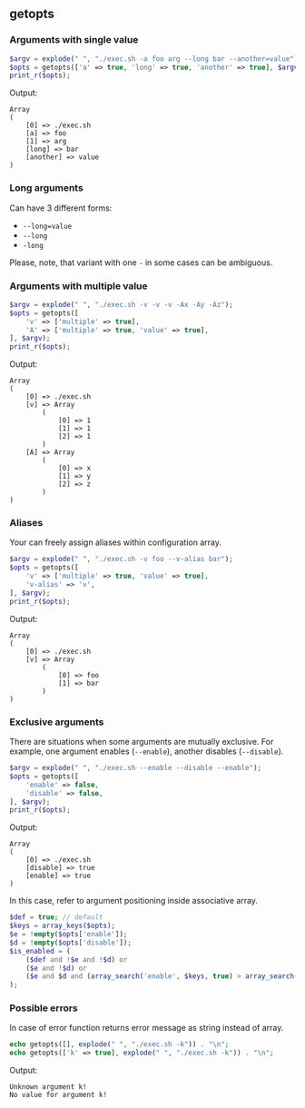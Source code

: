 ## getopts

### Arguments with single value

```php
$argv = explode(" ", "./exec.sh -a foo arg --long bar --another=value");
$opts = getopts(['a' => true, 'long' => true, 'another' => true], $argv);
print_r($opts);
```

Output:

```
Array
(
    [0] => ./exec.sh
    [a] => foo
    [1] => arg
    [long] => bar
    [another] => value
)
```

### Long arguments

Can have 3 different forms:

* `--long=value`
* `--long`
* `-long`

Please, note, that variant with one `-` in some cases can be ambiguous.

### Arguments with multiple value

```php
$argv = explode(" ", "./exec.sh -v -v -v -Ax -Ay -Az");
$opts = getopts([
    'v' => ['multiple' => true],
    'A' => ['multiple' => true, 'value' => true],
], $argv);
print_r($opts);
```

Output:

```
Array
(
    [0] => ./exec.sh
    [v] => Array
        (
            [0] => 1
            [1] => 1
            [2] => 1
        )
    [A] => Array
        (
            [0] => x
            [1] => y
            [2] => z
        )
)
```

### Aliases

Your can freely assign aliases within configuration array.

```php
$argv = explode(" ", "./exec.sh -v foo --v-alias bar");
$opts = getopts([
    'v' => ['multiple' => true, 'value' => true],
    'v-alias' => 'v',
], $argv);
print_r($opts);
```

Output:

```
Array
(
    [0] => ./exec.sh
    [v] => Array
        (
            [0] => foo
            [1] => bar
        )
)
```

### Exclusive arguments

There are situations when some arguments are mutually exclusive. For example, one argument enables (`--enable`), another disables (`--disable`).

```php
$argv = explode(" ", "./exec.sh --enable --disable --enable");
$opts = getopts([
    'enable' => false,
    'disable' => false,
], $argv);
print_r($opts);
```

Output:

```
Array
(
    [0] => ./exec.sh
    [disable] => true
    [enable] => true
)
```

In this case, refer to argument positioning inside associative array.

```php
$def = true; // default
$keys = array_keys($opts);
$e = !empty($opts['enable']);
$d = !empty($opts['disable']);
$is_enabled = (
    ($def and !$e and !$d) or
    ($e and !$d) or
    ($e and $d and (array_search('enable', $keys, true) > array_search('disable', $keys, true)))
);
```

### Possible errors

In case of error function returns error message as string instead of array.

```php
echo getopts([], explode(" ", "./exec.sh -k")) . "\n";
echo getopts(['k' => true], explode(" ", "./exec.sh -k")) . "\n";
```

Output:

```
Unknown argument k!
No value for argument k!
```
